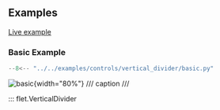 ## Examples

[Live example](https://flet-controls-gallery.fly.dev/layout/verticaldivider)

### Basic Example

```python
--8<-- "../../examples/controls/vertical_divider/basic.py"
```

![basic](../examples/controls/vertical_divider/media/basic.png){width="80%"}
/// caption
///

::: flet.VerticalDivider
